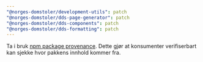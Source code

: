 ```yaml
---
"@norges-domstoler/development-utils": patch
"@norges-domstoler/dds-page-generator": patch
"@norges-domstoler/dds-components": patch
"@norges-domstoler/dds-formatting": patch
---
```


Ta i bruk [npm package provenance](https://github.blog/2023-04-19-introducing-npm-package-provenance/).
Dette gjør at konsumenter verifiserbart kan sjekke hvor pakkens innhold kommer fra.
